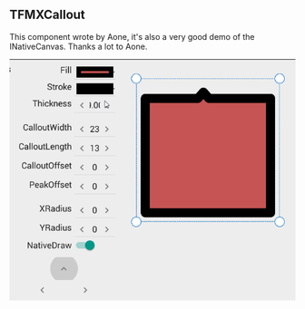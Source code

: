 ## TFMXCallout

This component wrote by Aone, it's also a very good demo of the INativeCanvas. Thanks a lot to Aone.

![TFMXCallout](../SnapShots/FMXCallout.gif)  <br>